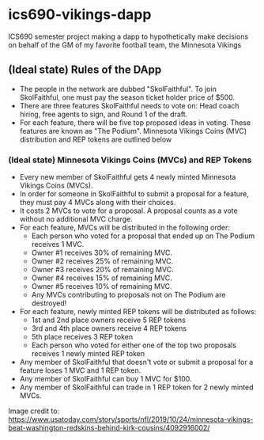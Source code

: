 # ics690-vikings-dapp
ICS690 semester project making a dapp to hypothetically make decisions on behalf of the GM of my favorite football team, the Minnesota Vikings

## (Ideal state) Rules of the DApp
- The people in the network are dubbed "SkolFaithful". To join SkolFaithful, one must pay the season ticket holder price of $500.
- There are three features SkolFaithful needs to vote on: Head coach hiring, free agents to sign, and Round 1 of the draft.
- For each feature, there will be five top proposed ideas in voting. These features are known as "The Podium". Minnesota Vikings Coins (MVC) distribution and REP tokens are outlined below

### (Ideal state) Minnesota Vikings Coins (MVCs) and REP Tokens
- Every new member of SkolFaithful gets 4 newly minted Minnesota Vikings Coins (MVCs).
- In order for someone in SkolFaithful to submit a proposal for a feature, they must pay 4 MVCs along with their choices.
- It costs 2 MVCs to vote for a proposal. A proposal counts as a vote without no additional MVC charge.
- For each feature, MVCs will be distributed in the following order:
    - Each person who voted for a proposal that ended up on The Podium receives 1 MVC.
    - Owner #1 receives 30% of remaining MVC.
    - Owner #2 receives 25% of remaining MVC.
    - Owner #3 receives 20% of remaining MVC.
    - Owner #4 receives 15% of remaining MVC.
    - Owner #5 receives 10% of remaining MVC.
    - Any MVCs contributing to proposals not on The Podium are destroyed!
- For each feature, newly minted REP tokens will be distributed as follows:
    - 1st and 2nd place owners receive 5 REP tokens
    - 3rd and 4th place owners receive 4 REP tokens
    - 5th place receives 3 REP token
    - Each person who voted for either one of the top two proposals receives 1 newly minted REP token 
- Any member of SkolFaithful that doesn't vote or submit a proposal for a feature loses 1 MVC and 1 REP token.
- Any member of SkolFaithful can buy 1 MVC for $100.
- Any member of SkolFaithful can trade in 1 REP token for 2 newly minted MVCs.

Image credit to: https://www.usatoday.com/story/sports/nfl/2019/10/24/minnesota-vikings-beat-washington-redskins-behind-kirk-cousins/4092916002/


<!-- 150 total MVC, 100 MVC from the top 5 proposals (20 MVC from proposals, 80 from votes, 85 people)

150-85 (from rule 1) = 65 MVC left
65-20 (from rule 2 rounded up) = 45 MVC left
45-12 (from rule 3 rounded up) = 33 MVC left
33-7 (from rule 4 rounded up) = 26 MVC left
26-4 (from rule 5 rounded up) = 22 MVC left
22-3 (from rule 6 rounded up) = 19 MVC left
19 MVC burned (from rule 7) -->